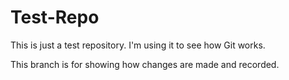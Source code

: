# Test-Repo
This is just a test repository. I'm using it to see how Git works.

This branch is for showing how changes are made and recorded.
